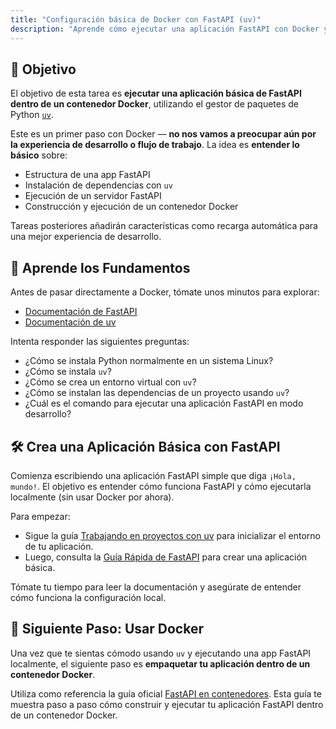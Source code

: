 ```yaml
---
title: "Configuración básica de Docker con FastAPI (uv)"
description: "Aprende cómo ejecutar una aplicación FastAPI con Docker y usar uv como gestor de paquetes"
---
```


## 🎯 Objetivo

El objetivo de esta tarea es **ejecutar una aplicación básica de FastAPI dentro de un contenedor Docker**, utilizando el gestor de paquetes de Python [`uv`](https://docs.astral.sh/uv/).

Este es un primer paso con Docker — **no nos vamos a preocupar aún por la experiencia de desarrollo o flujo de trabajo**. La idea es **entender lo básico** sobre:

- Estructura de una app FastAPI
- Instalación de dependencias con `uv`
- Ejecución de un servidor FastAPI
- Construcción y ejecución de un contenedor Docker

Tareas posteriores añadirán características como recarga automática para una mejor experiencia de desarrollo.

## 🧠 Aprende los Fundamentos

Antes de pasar directamente a Docker, tómate unos minutos para explorar:

- [Documentación de FastAPI](https://fastapi.tiangolo.com/)
- [Documentación de uv](https://docs.astral.sh/uv/guides/integration/docker/])

Intenta responder las siguientes preguntas:

- ¿Cómo se instala Python normalmente en un sistema Linux?
- ¿Cómo se instala `uv`?
- ¿Cómo se crea un entorno virtual con `uv`?
- ¿Cómo se instalan las dependencias de un proyecto usando `uv`?
- ¿Cuál es el comando para ejecutar una aplicación FastAPI en modo desarrollo?

## 🛠️ Crea una Aplicación Básica con FastAPI

Comienza escribiendo una aplicación FastAPI simple que diga `¡Hola, mundo!`. El objetivo es entender cómo funciona FastAPI y cómo ejecutarla localmente (sin usar Docker por ahora).

Para empezar:

- Sigue la guía [Trabajando en proyectos con uv](https://docs.astral.sh/uv/guides/projects/#working-on-projects) para inicializar el entorno de tu aplicación.
- Luego, consulta la [Guía Rápida de FastAPI](https://fastapi.tiangolo.com/#installation) para crear una aplicación básica.

Tómate tu tiempo para leer la documentación y asegúrate de entender cómo funciona la configuración local.

## 🐳 Siguiente Paso: Usar Docker

Una vez que te sientas cómodo usando `uv` y ejecutando una app FastAPI localmente, el siguiente paso es **empaquetar tu aplicación dentro de un contenedor Docker**.

Utiliza como referencia la guía oficial [FastAPI en contenedores](https://fastapi.tiangolo.com/deployment/docker/). Esta guía te muestra paso a paso cómo construir y ejecutar tu aplicación FastAPI dentro de un contenedor Docker.

